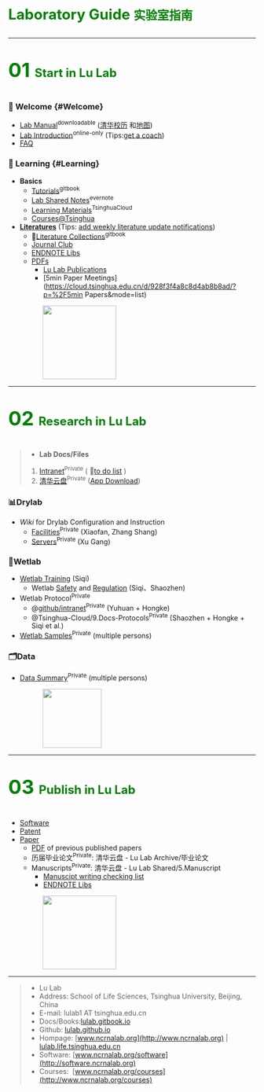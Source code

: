 
<p style="font-size: 22pt; font-weight: bold; color:green;">
Laboratory Guide
<font style="font-size: 18pt;">实验室指南</font>
</p>


---

<p id="L1" style="font-size: 30pt; font-weight: bold; color:green;">
01
<font style="font-size: 18pt;">Start in Lu Lab</font>
</p>



### 🎉 Welcome {#Welcome}

* [Lab Manual](https://www.jianguoyun.com/p/DZVQoDQQ9sSIBhjLzuMC)<sup>downloadable</sup> ([清华校历](https://www.tsinghua.edu.cn/publish/newthu/newthu_cnt/intothu/intothu-1-1.html) 和[地图](https://www.tsinghua.edu.cn/publish/newthu/newthu_cnt/intothu/intothu-2.html))
* [Lab Introduction](https://cloud.tsinghua.edu.cn/f/c73ace6a5d7547c9ba23/)<sup>online-only</sup> (Tips:[get a coach](https://www.ted.com/talks/atul_gawande_want_to_get_great_at_something_get_a_coach))
* [FAQ](FAQ.md)

### 📖 Learning  {#Learning}

* **Basics**
  * [Tutorials](https://lulab.gitbook.io)<sup>gitbook</sup>
  * [Lab Shared Notes](https://www.yinxiang.com/everhub/personal/336255)<sup>evernote</sup>
  * [Learning Materials](https://cloud.tsinghua.edu.cn/d/21e154bba31143ada2b1/)<sup>TsinghuaCloud</sup>
  * [Courses@Tsinghua](https://www.ncrnalab.org/courses)  
* **[Literatures](https://lulab.gitbook.io/books/literature-collections)** (Tips: [add weekly literature update notifications](reading))
  * 🚩[Literature Collections](https://lulab.gitbook.io/books/literature-collections)<sup>gitbook</sup>
  * [Journal Club](https://cloud.tsinghua.edu.cn/d/132a10f5cfb64fc4bbe8/)
  * [ENDNOTE Libs](https://cloud.tsinghua.edu.cn/d/928f3f4a8c8d4ab8b8ad/?p=%2FENDNOTE&mode=list)
  * [PDFs](https://cloud.tsinghua.edu.cn/d/928f3f4a8c8d4ab8b8ad/)
    * [Lu Lab Publications](https://cloud.tsinghua.edu.cn/d/46ebd01fd0484f468152/)
    * [5min Paper Meetings](https://cloud.tsinghua.edu.cn/d/928f3f4a8c8d4ab8b8ad/?p=%2F5min Papers&mode=list)




<img src="img/learning.jpg" height="150" style="margin-left:5em">

---

<p id="L2" style="font-size: 30pt; font-weight: bold; color:green;">
02
<font style="font-size: 18pt;">Research in Lu Lab</font>
</p>


> * **Lab Docs/Files**
>  1. [Intranet](https://github.com/lulab/intranet)<sup>Private</sup> ( 🚩[to do list](https://github.com/lulab/intranet/blob/master/README.md#intranet-of-lu-lab) )
>  2. [清华云盘](https://cloud.tsinghua.edu.cn)<sup>Private</sup>
 ([App Download](https://www.seafile.com/download))

### 📊Drylab

* *Wiki* for Drylab Configuration and Instruction
    * [Facilities](https://github.com/lulab/intranet/wiki/Facilities)<sup>Private</sup> (Xiaofan, Zhang Shang)
    * [Servers](https://github.com/lulab/intranet/wiki/Servers)<sup>Private</sup> (Xu Gang)

### 🧪Wetlab

* [Wetlab Training](https://lulab.gitbook.io/books/wet-lab/wetlab_training) (Siqi)
  * Wetlab [Safety](https://lulab.gitbook.io/books/wet-lab/wetlab_safety) and [Regulation](https://lulab.gitbook.io/books/wet-lab/wetlab_regulation) (Siqi、Shaozhen)
* Wetlab Protocol<sup>Private</sup>
  * @[github/intranet](https://github.com/lulab/intranet/blob/master/wetlab_protocol)<sup>Private</sup> (Yuhuan + Hongke)
  * @Tsinghua-Cloud/9.Docs-Protocols<sup>Private</sup>   (Shaozhen + Hongke + Siqi et al.)
* [Wetlab Samples](https://github.com/lulab/intranet/blob/master/wetlab_samples/README.md)<sup>Private</sup> (multiple persons)

### 🗂Data

* [Data Summary](https://github.com/lulab/intranet/blob/master/drylab_data/README.md)<sup>Private</sup> (multiple persons)



<img src="img/science.gif" height="120" style="margin-left:5em">

---

<p id="L3" style="font-size: 30pt; font-weight: bold; color:green;">
03
<font style="font-size: 18pt;">Publish in Lu Lab</font>
</p>

* [Software](http://www.ncrnalab.org/software)
* [Patent](https://www.ncrnalab.org/open/#%E7%9B%B8%E5%85%B3%E4%B8%93%E5%88%A9)
* [Paper](https://www.ncrnalab.org/pub)
  * [PDF](https://cloud.tsinghua.edu.cn/d/46ebd01fd0484f468152/) of previous published papers
  * 历届毕业论文<sup>Private</sup>: 清华云盘 - Lu Lab Archive/毕业论文
  * Manuscripts<sup>Private</sup>: 清华云盘 - Lu Lab Shared/5.Manuscript
    * [Manuscipt writing checking list](writing.md)
    * [ENDNOTE Libs](https://cloud.tsinghua.edu.cn/d/928f3f4a8c8d4ab8b8ad/?p=%2FENDNOTE&mode=list)



<img src="img/success.png" height="150" style="margin-left:5em">

---

> * Lu Lab
> * Address:   School of Life Sciences, Tsinghua University, Beijing, China
> * E-mail:    lulab1 AT tsinghua.edu.cn
> * Docs/Books:[lulab.gitbook.io](http://lulab.gitbook.io)
> * Github:    [lulab.github.io](http://lulab.github.io)
> * Hompage:   [www.ncrnalab.org](http://www.ncrnalab.org) \| [lulab.life.tsinghua.edu.cn](http://lulab.life.tsinghua.edu.cn)
> * Software:  [www.ncrnalab.org/software](http://software.ncrnalab.org)
> * Courses:  [www.ncrnalab.org/courses](http://www.ncrnalab.org/courses)

